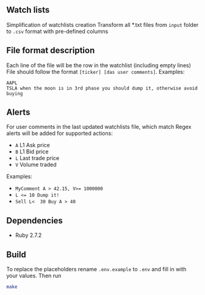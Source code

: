 ## Watch lists

Simplification of watchlists creation
Transform all *.txt files from `input` folder to `.csv` format with pre-defined columns

## File format description

Each line of the file will be the row in the watchlist (including empty lines)
File should follow the format `[ticker] [das user comments]`. Examples:

```
AAPL
TSLA when the moon is in 3rd phase you should dump it, otherwise avoid buying
```

## Alerts

For user comments in the last updated watchlists file, which match Regex
alerts will be added for supported actions:

* `A` L1 Ask price
* `B` L1 Bid price
* `L` Last trade price
* `V` Volume traded

Examples:

* `MyComment A > 42.15, V>= 1000000`
* `L <= 10 Dump it!`
* `Sell L<  30 Buy A > 40`

## Dependencies

* Ruby 2.7.2

## Build

To replace the placeholders rename `.env.example` to `.env` and fill in with
your values. Then run

```bash
make
```
